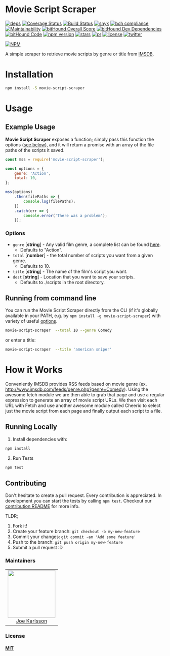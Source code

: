 # Movie Script Scraper

[![deps][deps]][deps-url]
[![Coverage Status](https://coveralls.io/repos/github/JoeKarlsson/movie-script-scraper/badge.svg?branch=master)](https://coveralls.io/github/JoeKarlsson/movie-script-scraper?branch=master)
[![Build Status](https://travis-ci.org/JoeKarlsson/movie-script-scraper.svg?branch=master)](https://travis-ci.org/JoeKarlsson/movie-script-scraper)
[![snyk][snyk]][snyk-url]
[![bch compliance][bchcompliance]][bchcompliance-url]
[![Maintainability](https://api.codeclimate.com/v1/badges/516ac255b87a71d5fd91/maintainability)](https://codeclimate.com/github/JoeKarlsson/movie-script-scraper/maintainability)
[![bitHound Overall Score](https://www.bithound.io/github/JoeKarlsson/movie-script-scraper/badges/score.svg)](https://www.bithound.io/github/JoeKarlsson/movie-script-scraper)
[![bitHound Dev Dependencies](https://www.bithound.io/github/JoeKarlsson/movie-script-scraper/badges/devDependencies.svg)](https://www.bithound.io/github/JoeKarlsson/movie-script-scraper/master/dependencies/npm)
[![bitHound Code](https://www.bithound.io/github/JoeKarlsson/movie-script-scraper/badges/code.svg)](https://www.bithound.io/github/JoeKarlsson/movie-script-scraper)
[![npm version](https://badge.fury.io/js/movie-script-scraper.svg)](https://badge.fury.io/js/movie-script-scraper)
[![stars][stars]][stars-url]
[![pr][pr]][pr-url]
[![license][license]][license-url]
[![twitter][twitter]][twitter-url]

[![NPM](https://nodei.co/npm/movie-script-scraper.png)](https://npmjs.org/package/movie-script-scraper)

A simple scraper to retrieve movie scripts by genre or title from [IMSDB](http://www.imsdb.com/).

# Installation

```bash
npm install -S movie-script-scraper
```

# Usage

## Example Usage

**Movie Script Scraper** exposes a function; simply pass this function the options ([see below](https://github.com/JoeKarlsson/movie-script-scraper#options)), and it will return a promise with an array of the file paths of the scripts it saved.

```javascript
const mss = require('movie-script-scraper');

const options = {
	genre: 'Action',
	total: 10,
};

mss(options)
	.then(filePaths => {
		console.log(filePaths);
	})
	.catch(err => {
		console.error('There was a problem');
	});
```

### Options

* `genre` [__string__] - Any valid film genre, a complete list can be found [here](https://github.com/JoeKarlsson/movie-script-scraper/blob/master/src/helper/isValidGenre.js).
  * Defaults to "Action".
* `total` [__number__] - the total number of scripts you want from a given genre.
  * Defaults to 10.
* `title` [__string__] - The name of the film's script you want.
* `dest` [__string__] - Location that you want to save your scripts.
  * Defaults to ./scripts in the root directory.

## Running from command line

You can run the Movie Script Scraper directly from the CLI (if it's globally available in your PATH, e.g. by `npm install -g movie-script-scraper`) with variety of useful [options](https://github.com/JoeKarlsson/movie-script-scraper#options).

```bash
movie-script-scraper  --total 10 --genre Comedy
```

or enter a title:

```bash
movie-script-scraper  --title 'american sniper'
```

# How it Works

Conveniently IMSDB provides RSS feeds based on movie genre (ex. <http://www.imsdb.com/feeds/genre.php?genre=Comedy>). Using the awesome fetch module we are then able to grab that page and use a regular expression to generate an array of movie script URLs. We then visit each URL with Fetch and use another awesome module called Cheerio to select just the movie script from each page and finally output each script to a file.

## Running Locally

1. Install dependencies with:

```bash
npm install
```

2. Run Tests

```bash
npm test
```

## Contributing

Don't hesitate to create a pull request. Every contribution is appreciated. In development you can start the tests by calling `npm test`. Checkout our [contribution README](https://github.com/JoeKarlsson/movie-script-scraper/blob/master/CONTRIBUTING.md) for more info.

TLDR;

1. Fork it!
1. Create your feature branch: `git checkout -b my-new-feature`
1. Commit your changes: `git commit -am 'Add some feature'`
1. Push to the branch: `git push origin my-new-feature`
1. Submit a pull request :D

### Maintainers

<table>
  <tbody>
    <tr>
      <td align="center">
        <img width="150 height="150"
        src="https://avatars.githubusercontent.com/JoeKarlsson?v=3">
        <br />
        <a href="https://github.com/JoeKarlsson">Joe Karlsson</a>
      </td>
    <tr>
  <tbody>
</table>

### License

#### [MIT](./LICENSE)

[deps]: https://david-dm.org/JoeKarlsson/movie-script-scraper/status.svg
[deps-url]: https://david-dm.org/JoeKarlsson/movie-script-scraper
[pr]: https://img.shields.io/badge/PRs-welcome-brightgreen.svg
[pr-url]: CONTRIBUTING.md
[stars]: https://img.shields.io/github/stars/JoeKarlsson/movie-script-scraper.svg?style=flat-square
[stars-url]: https://github.com/JoeKarlsson/movie-script-scraper/stargazers
[license]: https://img.shields.io/github/license/JoeKarlsson/movie-script-scraper.svg
[license-url]: https://github.com/JoeKarlsson/movie-script-scraper/blob/master/LICENSE
[twitter]: https://img.shields.io/twitter/url/https/github.com/JoeKarlsson/movie-script-scraper.svg?style=social&style=flat-square
[twitter-url]: https://twitter.com/intent/tweet?text=Movie%20Site%20Scrapper:&url=https%3A%2F%2Fgithub.com%2FJoeKarlsson%2Fmovie-script-scraper
[snyk]: https://snyk.io/test/github/joekarlsson/movie-script-scraper/badge.svg
[snyk-url]: https://snyk.io/test/github/joekarlsson/movie-script-scraper
[bchcompliance]: https://bettercodehub.com/edge/badge/JoeKarlsson/movie-script-scraper?branch=master
[bchcompliance-url]: https://bettercodehub.com/
